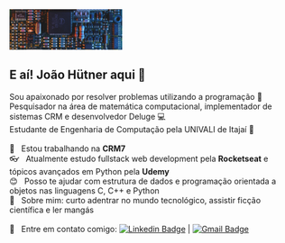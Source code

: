 <img width="200x553" src="https://github.com/joaohutner/joaohutner/blob/master/banner2.jpg">

## E aí! João Hütner aqui 👋
Sou apaixonado por resolver problemas utilizando a programação :blue_heart:
<br/>Pesquisador na área de matemática computacional, implementador de sistemas CRM e desenvolvedor Deluge :computer:
<br/>Estudante de Engenharia de Computação pela UNIVALI de Itajaí :vhs:<br/> 
 <br/> :file_folder:  &nbsp; Estou trabalhando na **CRM7**
 <br/> :eyeglasses: &nbsp; Atualmente estudo fullstack web development pela **Rocketseat** e tópicos avançados em Python pela **Udemy**
 <br/> :blush: &nbsp; Posso te ajudar com estrutura de dados e programação orientada a objetos nas linguagens C, C++ e Python
 <br/> 💬  &nbsp; Sobre mim: curto adentrar no mundo tecnológico, assistir ficção científica e ler mangás
 <br/><br/> :email: &nbsp; Entre em contato comigo: [![Linkedin Badge](https://img.shields.io/badge/-JoaoHutner-blue?style=flat-square&logo=Linkedin&logoColor=white&link=https://www.linkedin.com/in/joao-victor-hutner/)](https://www.linkedin.com/in/joao-victor-hutner/) 
| 
[![Gmail Badge](https://img.shields.io/badge/-joaovictorhutner@gmail.com-c14438?style=flat-square&logo=Gmail&logoColor=white&link=mailto:joaovictorhutner@gmail.com)](mailto:joaovictorhutner@gmail.com)
